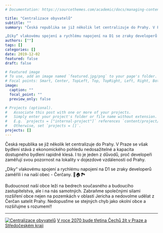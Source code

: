 ```yaml
---
# Documentation: https://sourcethemes.com/academic/docs/managing-content/

title: "Centralizace obyvatelů"
subtitle: ""
summary: "Česká republika se již několik let centralizuje do Prahy. V Praze se však bydlení stává z ekonomického pohledu nedosažitelné a kapacita dostupného bydlení rapidně klesá. I to je jeden z důvodů, proč developeři zaměřují svou pozornost na lokality v dojezdové vzdálenosti od Prahy.

„Díky“ vlakovému spojení a rychlému napojení na D1 se zraky developerů zaměřili i na naší obec - Čerčany."
authors: [""]
tags: []
categories: []
date: 2019-12-02
featured: false
draft: false

# Featured image
# To use, add an image named `featured.jpg/png` to your page's folder.
# Focal points: Smart, Center, TopLeft, Top, TopRight, Left, Right, BottomLeft, Bottom, BottomRight.
image:
  caption: ""
  focal_point: ""
  preview_only: false

# Projects (optional).
#   Associate this post with one or more of your projects.
#   Simply enter your project's folder or file name without extension.
#   E.g. `projects = ["internal-project"]` references `content/project/deep-learning/index.md`.
#   Otherwise, set `projects = []`.
projects: []
---
```


Česká republika se již několik let centralizuje do Prahy. V Praze se však bydlení stává z ekonomického pohledu nedosažitelné a kapacita dostupného bydlení rapidně klesá. I to je jeden z důvodů, proč developeři zaměřují svou pozornost na lokality v dojezdové vzdálenosti od Prahy.

„Díky“ vlakovému spojení a rychlému napojení na D1 se zraky developerů zaměřili i na naší obec - Čerčany. 🏡🏠🏞️

Budoucnost naší obce leží na bedrech současného a budoucího zastupitelstva, ale i na nás samotných. Zabraňme společnými silami rozšíření obce nejen na pozemkách v oblasti Jericha a nedovolme udělat z Čerčan satelit Prahy. Nedopusťme se stejných chyb jako okolní obce a rozšiřujme s rozumem‼️

---

[![Centralizace obyvatelů](/img/Hradcany.jpeg "Centralizace obyvatelů")](https://www.novinky.cz/domaci/clanek/v-roce-2070-bude-tretina-cechu-zit-v-praze-a-stredoceskem-kraji-40305235)
[V roce 2070 bude třetina Čechů žít v Praze a Středočeském kraji](https://www.novinky.cz/domaci/clanek/v-roce-2070-bude-tretina-cechu-zit-v-praze-a-stredoceskem-kraji-40305235)
